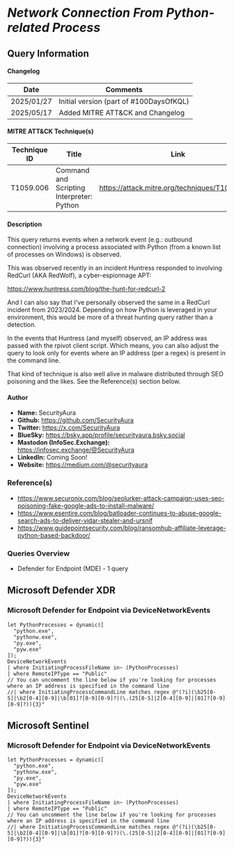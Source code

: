 # *Network Connection From Python-related Process*

## Query Information

#### Changelog

| Date | Comments |
|---|---|
| 2025/01/27 | Initial version (part of #100DaysOfKQL) |
| 2025/05/17 | Added MITRE ATT&CK and Changelog |

#### MITRE ATT&CK Technique(s)

| Technique ID | Title    | Link    |
| ---  | --- | --- |
| T1059.006 | Command and Scripting Interpreter: Python | https://attack.mitre.org/techniques/T1059/006/ |

#### Description

This query returns events when a network event (e.g.: outbound connection) involving a process associated with Python (from a known list of processes on Windows) is observed.

This was observed recently in an incident Huntress responded to involving RedCurl (AKA RedWolf), a cyber-espionnage APT:

https://www.huntress.com/blog/the-hunt-for-redcurl-2

And I can also say that I've personally observed the same in a RedCurl incident from 2023/2024. Depending on how Python is leveraged in your environment, this would be more of a threat hunting query rather than a detection. 

In the events that Huntress (and myself) observed, an IP address was passed with the rpivot client script. Which means, you can also adjust the query to look only for events where an IP address (per a regex) is present in the command line.

That kind of technique is also well alive in malware distributed through SEO poisoning and the likes. See the Reference(s) section below.

#### Author <Optional>
- **Name:** SecurityAura
- **Github:** https://github.com/SecurityAura
- **Twitter:** https://x.com/SecurityAura
- **BlueSky:** https://bsky.app/profile/securityaura.bsky.social
- **Mastodon (InfoSec.Exchange):** https://infosec.exchange/@SecurityAura
- **LinkedIn:** Coming Soon!
- **Website:** https://medium.com/@securityaura

### Reference(s)

- https://www.securonix.com/blog/seolurker-attack-campaign-uses-seo-poisoning-fake-google-ads-to-install-malware/
- https://www.esentire.com/blog/batloader-continues-to-abuse-google-search-ads-to-deliver-vidar-stealer-and-ursnif
- https://www.guidepointsecurity.com/blog/ransomhub-affiliate-leverage-python-based-backdoor/

### Queries Overview ###

- Defender for Endpoint (MDE) - 1 query

## Microsoft Defender XDR ##
### Microsoft Defender for Endpoint via DeviceNetworkEvents ###
```KQL
let PythonProcesses = dynamic([
  "python.exe",
  "pythonw.exe",
  "py.exe",
  "pyw.exe"
]);
DeviceNetworkEvents
| where InitiatingProcessFileName in~ (PythonProcesses)
| where RemoteIPType == "Public"
// You can uncomment the line below if you're looking for processes where an IP address is specified in the command line
//| where InitiatingProcessCommandLine matches regex @"(?i)(\b25[0-5]|\b2[0-4][0-9]|\b[01]?[0-9][0-9]?)(\.(25[0-5]|2[0-4][0-9]|[01]?[0-9][0-9]?)){3}"
```
## Microsoft Sentinel ##
### Microsoft Defender for Endpoint via DeviceNetworkEvents ###
```KQL
let PythonProcesses = dynamic([
  "python.exe",
  "pythonw.exe",
  "py.exe",
  "pyw.exe"
]);
DeviceNetworkEvents
| where InitiatingProcessFileName in~ (PythonProcesses)
| where RemoteIPType == "Public"
// You can uncomment the line below if you're looking for processes where an IP address is specified in the command line
//| where InitiatingProcessCommandLine matches regex @"(?i)(\b25[0-5]|\b2[0-4][0-9]|\b[01]?[0-9][0-9]?)(\.(25[0-5]|2[0-4][0-9]|[01]?[0-9][0-9]?)){3}"
```
